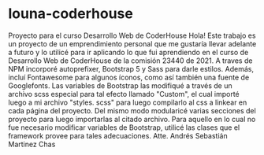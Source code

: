 # louna-coderhouse
Proyecto para el curso Desarrollo Web de CoderHouse
Hola!
Este trabajo es un proyecto de un emprendimiento personal que me gustaría llevar adelante a futuro y lo utilicé para ir aplicando lo que fui aprendiendo en el curso de Desarrollo Web de CoderHouse de la comisión 23440 de 2021. 
A traves de NPM incorporé autoprefixer, Bootstrap 5 y Sass para darle estilos. Además, incluí Fontawesome para algunos íconos, como así también una fuente de Googlefonts.
Las variables de Bootstrap las modifiqué a través de un archivo scss especial para tal efecto llamado "Custom", el cual importé luego a mi archivo "styles. scss" para luego compilarlo al css a linkear en cada página del proyecto.
Del mismo modo modularicé varias secciones del proyecto para luego importarlas al citado archivo.
Para aquello en lo cual no fue necesario modificar variables de Bootstrap, utilicé las clases que el framework provee para tales adecuaciones.
Atte. Andrés Sebastián Martinez Chas
